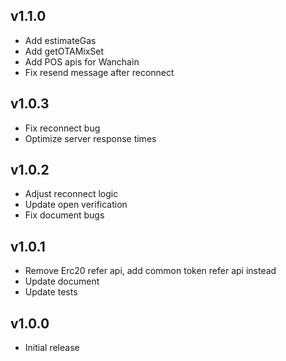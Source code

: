 
## v1.1.0

- Add estimateGas
- Add getOTAMixSet
- Add POS apis for Wanchain
- Fix resend message after reconnect 

## v1.0.3

- Fix reconnect bug
- Optimize server response times

## v1.0.2

- Adjust reconnect logic
- Update open verification
- Fix document bugs

## v1.0.1

- Remove Erc20 refer api, add common token refer api instead
- Update document
- Update tests

## v1.0.0

- Initial release
